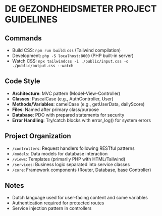 # DE GEZONDHEIDSMETER PROJECT GUIDELINES

## Commands
- Build CSS: `npm run build:css` (Tailwind compilation)
- Development: `php -S localhost:8000` (PHP built-in server)
- Watch CSS: `npx tailwindcss -i ./public/input.css -o ./public/output.css --watch`

## Code Style
- **Architecture**: MVC pattern (Model-View-Controller)
- **Classes**: PascalCase (e.g., AuthController, User)
- **Methods/Variables**: camelCase (e.g., getUserData, dailyScore)
- **Files**: Named after primary class/purpose
- **Database**: PDO with prepared statements for security
- **Error Handling**: Try/catch blocks with error_log() for system errors

## Project Organization
- `/controllers`: Request handlers following RESTful patterns
- `/models`: Data models for database interaction
- `/views`: Templates (primarily PHP with HTML/Tailwind)
- `/services`: Business logic separated into service classes
- `/core`: Framework components (Router, Database, base Controller)

## Notes
- Dutch language used for user-facing content and some variables
- Authentication required for protected routes
- Service injection pattern in controllers
